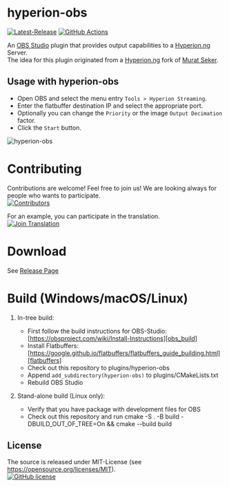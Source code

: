 # hyperion-obs

[![Latest-Release](https://img.shields.io/github/v/release/hyperion-project/hyperion-obs-plugin)](https://github.com/hyperion-project/hyperion-obs-plugin/releases)
[![GitHub Actions](https://github.com/hyperion-project/hyperion-obs-plugin/workflows/hyperion-obs/badge.svg?branch=main)](https://github.com/hyperion-project/hyperion-obs-plugin/actions)

An [OBS Studio][obs] plugin that provides output capabilities to a [Hyperion.ng][hyperion] Server. \
The idea for this plugin originated from a [Hyperion.ng][hyperion] fork of [Murat Seker][m-seker].

## Usage with hyperion-obs

- Open OBS and select the menu entry `Tools > Hyperion Streaming`.
- Enter the flatbuffer destination IP and select the appropriate port.
- Optionally you can change the `Priority` or the image `Output Decimation` factor.
- Click the `Start` button.

![hyperion-obs](screenshot/hyperion-obs.png)

# Contributing

Contributions are welcome! Feel free to join us! We are looking always for people who wants to participate.<br>
[![Contributors](https://img.shields.io/github/contributors/hyperion-project/hyperion-obs-plugin.svg?label=Contributors)](https://github.com/hyperion-project/hyperion-obs-plugin/graphs/contributors)

For an example, you can participate in the translation.<br>
[![Join Translation](https://img.shields.io/badge/POEditor-translate-green.svg)](https://poeditor.com/join/project?hash=0diZuCpLVX)

# Download

See [Release Page](https://github.com/hyperion-project/hyperion-obs-plugin/releases)

# Build (Windows/macOS/Linux)
1. In-tree build:
   - First follow the build instructions for OBS-Studio: [https://obsproject.com/wiki/Install-Instructions][obs_build]
   - Install Flatbuffers: [https://google.github.io/flatbuffers/flatbuffers_guide_building.html][flatbuffers]
   - Check out this repository to plugins/hyperion-obs
   - Append `add_subdirectory(hyperion-obs)` to plugins/CMakeLists.txt
   - Rebuild OBS Studio

2. Stand-alone build (Linux only):
    - Verify that you have package with development files for OBS
    - Check out this repository and run cmake -S . -B build -DBUILD_OUT_OF_TREE=On && cmake --build build

## License
The source is released under MIT-License (see https://opensource.org/licenses/MIT).<br>
[![GitHub license](https://img.shields.io/badge/License-MIT-yellow.svg)](https://raw.githubusercontent.com/hyperion-project/hyperion-obs-plugin/main/LICENSE)

[obs]: https://obsproject.com/
[obs_build]: https://obsproject.com/wiki/Install-Instructions
[flatbuffers]: https://google.github.io/flatbuffers/flatbuffers_guide_building.html
[hyperion]: https://github.com/hyperion-project/hyperion.ng
[m-seker]: https://github.com/m-seker
